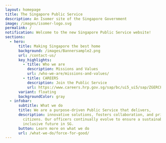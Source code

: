 ```yaml
---
layout: homepage
title: The Singapore Public Service
description: An Isomer site of the Singapore Government
image: /images/isomer-logo.svg
permalink: /
notification: Welcome to the new Singapore Public Service website!
sections:
  - hero:
      title: Making Singapore the best home
      background: /images/Bannersample2.png
      url: /contact-us/
      key_highlights:
        - title: Who we are
          description: Missions and Values
          url: /who-we-are/missions-and-values/
        - title: CAREERS
          description: Join the Public Service
          url: https://www.careers.hrp.gov.sg/sap/bc/ui5_ui5/sap/ZGERCFA004/index.html
      variant: floating
      backgroundColor: gray
  - infobar:
      subtitle: What we do
      title: We are a purpose-driven Public Service that delivers,
      description: innovative solutions, fosters collaboration, and prioritises our
        citizens. Our officers continually evolve to ensure a sustainable and
        inclusive future in SG.
      button: Learn more on what we do
      url: /what-we-do/force-for-good/
---
```

